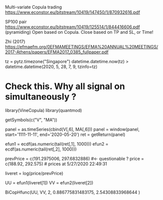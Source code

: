 Multi-variate Copula trading
https://www.econstor.eu/bitstream/10419/147450/1/870932616.pdf

SP100 pair
https://www.econstor.eu/bitstream/10419/125514/1/844416606.pdf
  (pyramiding)
  Open based on Copula. Close based on TP and SL, or Time!
  
Zhi (2017)
https://efmaefm.org/0EFMAMEETINGS/EFMA%20ANNUAL%20MEETINGS/2017-Athens/papers/EFMA2017_0385_fullpaper.pdf


tz = pytz.timezone("Singapore")
datetime.datetime.now(tz) > datetime.datetime(2020, 5, 28, 7, 9, tzinfo=tz)

# Check this. Why all signal on simultaneously ?
library(VineCopula)
library(quantmod)

getSymbols(c("V", "MA"))

panel = as.timeSeries(cbind(V[,6], MA[,6]))
panel = window(panel, start='1111-11-11', end='2020-05-20')
ret = getReturn(panel)

efun1 = ecdf(as.numeric(tail(ret[,1], 1000)))
efun2 = ecdf(as.numeric(tail(ret[,2], 1000)))

prevPrice = c(191.2975006,	297.6832886)  #<- questionable ?
price = c(188.92,	292.575)    # prices at 5/27/2020	22:49:31

liveret = log(price/prevPrice)

UU = efun1(liveret[1])
VV = efun2(liveret[2])

BiCopHfunc(UU, VV, 2, 0.886775831483175, 2.54308833968644 )
